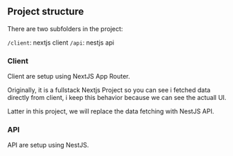## Project structure

There are two subfolders in the project:

`/client`: nextjs client
`/api`: nestjs api

### Client

Client are setup using NextJS App Router.

Originally, it is a fullstack Nextjs Project so you can see i fetched data directly from client, i keep this behavior because we can see the actuall UI.

Latter in this project, we will replace the data fetching with NestJS API.

### API

API are setup using NestJS.
